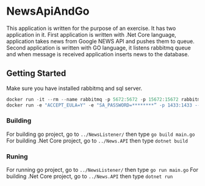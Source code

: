 # NewsApiAndGo

This application is written for the purpose of an exercise. It has two application in it. First application is written with .Net Core language, application takes news from Google NEWS API and pushes them to queue. Second application is written with GO language, it listens rabbitmq queue and when message is received application inserts news to the database. 
## Getting Started

Make sure you have installed rabbitmq and sql server.

```powershell
docker run -it --rm --name rabbitmq -p 5672:5672 -p 15672:15672 rabbitmq:3.9-management
docker run -e "ACCEPT_EULA=Y" -e "SA_PASSWORD=********” -p 1433:1433 --name sql1 -h sql1 -d mcr.microsoft.com/mssql/server:2019-latest
```

### Building 

For building go project, go to `../NewsListener/` then type `go build main.go`
For building .Net Core project, go to `../News.API` then type `dotnet build` 

### Runing

For running go project, go to `../NewsListener/` then type `go run main.go`
For building .Net Core project, go to `../News.API` then type `dotnet run` 

